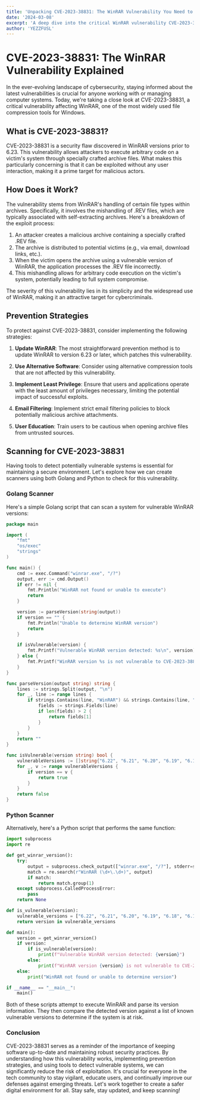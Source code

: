 ```yaml
---
title: 'Unpacking CVE-2023-38831: The WinRAR Vulnerability You Need to Know About'
date: '2024-03-08'
excerpt: 'A deep dive into the critical WinRAR vulnerability CVE-2023-38831, exploring its mechanisms, prevention strategies, and how to detect it using Golang and Python.'
author: 'YEZZFUSL'
---
```


# CVE-2023-38831: The WinRAR Vulnerability Explained

In the ever-evolving landscape of cybersecurity, staying informed about the latest vulnerabilities is crucial for anyone working with or managing computer systems. Today, we're taking a close look at CVE-2023-38831, a critical vulnerability affecting WinRAR, one of the most widely used file compression tools for Windows.

## What is CVE-2023-38831?

CVE-2023-38831 is a security flaw discovered in WinRAR versions prior to 6.23. This vulnerability allows attackers to execute arbitrary code on a victim's system through specially crafted archive files. What makes this particularly concerning is that it can be exploited without any user interaction, making it a prime target for malicious actors.

## How Does it Work?

The vulnerability stems from WinRAR's handling of certain file types within archives. Specifically, it involves the mishandling of .REV files, which are typically associated with self-extracting archives. Here's a breakdown of the exploit process:

1. An attacker creates a malicious archive containing a specially crafted .REV file.
2. The archive is distributed to potential victims (e.g., via email, download links, etc.).
3. When the victim opens the archive using a vulnerable version of WinRAR, the application processes the .REV file incorrectly.
4. This mishandling allows for arbitrary code execution on the victim's system, potentially leading to full system compromise.

The severity of this vulnerability lies in its simplicity and the widespread use of WinRAR, making it an attractive target for cybercriminals.

## Prevention Strategies

To protect against CVE-2023-38831, consider implementing the following strategies:

1. **Update WinRAR**: The most straightforward prevention method is to update WinRAR to version 6.23 or later, which patches this vulnerability.

2. **Use Alternative Software**: Consider using alternative compression tools that are not affected by this vulnerability.

3. **Implement Least Privilege**: Ensure that users and applications operate with the least amount of privileges necessary, limiting the potential impact of successful exploits.

4. **Email Filtering**: Implement strict email filtering policies to block potentially malicious archive attachments.

5. **User Education**: Train users to be cautious when opening archive files from untrusted sources.

## Scanning for CVE-2023-38831

Having tools to detect potentially vulnerable systems is essential for maintaining a secure environment. Let's explore how we can create scanners using both Golang and Python to check for this vulnerability.

### Golang Scanner

Here's a simple Golang script that can scan a system for vulnerable WinRAR versions:

```go
package main

import (
    "fmt"
    "os/exec"
    "strings"
)

func main() {
    cmd := exec.Command("winrar.exe", "/?")
    output, err := cmd.Output()
    if err != nil {
        fmt.Println("WinRAR not found or unable to execute")
        return
    }

    version := parseVersion(string(output))
    if version == "" {
        fmt.Println("Unable to determine WinRAR version")
        return
    }

    if isVulnerable(version) {
        fmt.Printf("Vulnerable WinRAR version detected: %s\n", version)
    } else {
        fmt.Printf("WinRAR version %s is not vulnerable to CVE-2023-38831\n", version)
    }
}

func parseVersion(output string) string {
    lines := strings.Split(output, "\n")
    for _, line := range lines {
        if strings.Contains(line, "WinRAR") && strings.Contains(line, "Copyright") {
            fields := strings.Fields(line)
            if len(fields) > 2 {
                return fields[1]
            }
        }
    }
    return ""
}

func isVulnerable(version string) bool {
    vulnerableVersions := []string{"6.22", "6.21", "6.20", "6.19", "6.18", "6.17", "6.16", "6.15", "6.14", "6.13", "6.12", "6.11"}
    for _, v := range vulnerableVersions {
        if version == v {
            return true
        }
    }
    return false
}
```

### Python Scanner
Alternatively, here's a Python script that performs the same function:
```python
import subprocess
import re

def get_winrar_version():
    try:
        output = subprocess.check_output(["winrar.exe", "/?"], stderr=subprocess.STDOUT, universal_newlines=True)
        match = re.search(r"WinRAR (\d+\.\d+)", output)
        if match:
            return match.group(1)
    except subprocess.CalledProcessError:
        pass
    return None

def is_vulnerable(version):
    vulnerable_versions = ["6.22", "6.21", "6.20", "6.19", "6.18", "6.17", "6.16", "6.15", "6.14", "6.13", "6.12", "6.11"]
    return version in vulnerable_versions

def main():
    version = get_winrar_version()
    if version:
        if is_vulnerable(version):
            print(f"Vulnerable WinRAR version detected: {version}")
        else:
            print(f"WinRAR version {version} is not vulnerable to CVE-2023-38831")
    else:
        print("WinRAR not found or unable to determine version")

if __name__ == "__main__":
    main()
```
Both of these scripts attempt to execute WinRAR and parse its version information. They then compare the detected version against a list of known vulnerable versions to determine if the system is at risk.

### Conclusion
CVE-2023-38831 serves as a reminder of the importance of keeping software up-to-date and maintaining robust security practices. By understanding how this vulnerability works, implementing prevention strategies, and using tools to detect vulnerable systems, we can significantly reduce the risk of exploitation.
It's crucial for everyone in the tech community to stay vigilant, educate users, and continually improve our defenses against emerging threats. Let's work together to create a safer digital environment for all. Stay safe, stay updated, and keep scanning!

